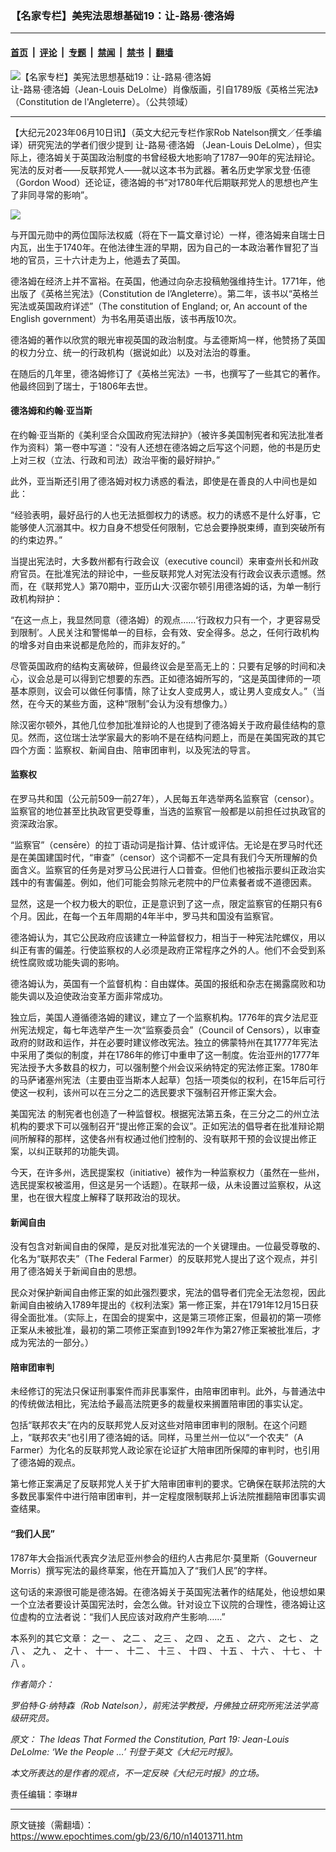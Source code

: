 ### 【名家专栏】美宪法思想基础19：让-路易‧德洛姆

---

#### [首页](../../../..?n14013711) &nbsp;|&nbsp; [评论](../../../../../epoch-comment?n14013711) &nbsp;|&nbsp; [专题](../../../../../epoch-special?n14013711) &nbsp;|&nbsp; [禁闻](../../../../../epoch-news?n14013711) &nbsp;|&nbsp; [禁书](../../../../../books?n14013711) &nbsp;|&nbsp; [翻墙](https://github.com/gfw-breaker/nogfw/blob/master/README.md?n14013711)


<div><img alt="【名家专栏】美宪法思想基础19：让-路易‧德洛姆" class="attachment-djy_600_400 size-djy_600_400 wp-post-image" src="https://i.epochtimes.com/assets/uploads/2023/06/id14013736-Jean-LouisDeLolme_Constitution-de-lAngleterre_1789_web-1200x675-600x400.jpg"/>
<div class="caption">
 让-路易‧德洛姆（Jean-Louis DeLolme）肖像版画，引自1789版《英格兰宪法》（Constitution de l'Angleterre）。（公共领域）
</div></div><hr/><div class="post_content" id="artbody" itemprop="articleBody">
 <!-- article content begin -->
 <p>
  【大纪元2023年06月10日讯】（英文大纪元专栏作家Rob Natelson撰文／任季编译）研究宪法的学者们很少提到
  <ok href="https://www.epochtimes.com/gb/tag/%E8%AE%A9-%E8%B7%AF%E6%98%93%E2%80%A7%E5%BE%B7%E6%B4%9B%E5%A7%86.html">
   让-路易‧德洛姆
  </ok>
  （Jean-Louis DeLolme），但实际上，德洛姆关于英国政治制度的书曾经极大地影响了1787—90年的宪法辩论。宪法的反对者——反联邦党人——就以这本书为武器。著名历史学家戈登‧伍德（Gordon Wood）还论证，德洛姆的书“对1780年代后期联邦党人的思想也产生了非同寻常的影响”。
 </p>
 <p>
  <img class="aligncenter" src="https://img.theepochtimes.com/assets/uploads/2023/02/24/Education-Timeline-4-copy-8-1-600x1500.jpg"/>
 </p>
 <p>
  与开国元勋中的两位国际法权威（将在下一篇文章讨论）一样，德洛姆来自瑞士日内瓦，出生于1740年。在他法律生涯的早期，因为自己的一本政治著作冒犯了当地的官员，三十六计走为上，他遁去了英国。
 </p>
 <p>
  德洛姆在经济上并不富裕。在英国，他通过向杂志投稿勉强维持生计。1771年，他出版了《英格兰宪法》（Constitution de l’Angleterre）。第二年，该书以“英格兰宪法或英国政府详述”（The constitution of England; or, An account of the English government）为书名用英语出版，该书再版10次。
 </p>
 <p>
  德洛姆的著作以欣赏的眼光审视英国的政治制度。与孟德斯鸠一样，他赞扬了英国的权力分立、统一的行政机构（据说如此）以及对法治的尊重。
 </p>
 <p>
  在随后的几年里，德洛姆修订了《英格兰宪法》一书，也撰写了一些其它的著作。他最终回到了瑞士，于1806年去世。
 </p>
 <h4>
  德洛姆和约翰‧亚当斯
 </h4>
 <p>
  在约翰‧亚当斯的《美利坚合众国政府宪法辩护》（被许多美国制宪者和宪法批准者作为资料）第一卷中写道：“没有人还想在德洛姆之后写这个问题，他的书是历史上对三权（立法、行政和司法）政治平衡的最好辩护。”
 </p>
 <p>
  此外，亚当斯还引用了德洛姆对权力诱惑的看法，即使是在善良的人中间也是如此：
 </p>
 <p>
  “经验表明，最好品行的人也无法抵御权力的诱惑。权力的诱惑不是什么好事，它能够使人沉溺其中。权力自身不想受任何限制，它总会要挣脱束缚，直到突破所有的约束边界。”
 </p>
 <p>
  当提出宪法时，大多数州都有行政会议（executive council）来审查州长和州政府官员。在批准宪法的辩论中，一些反联邦党人对宪法没有行政会议表示遗憾。然而，在《联邦党人》第70期中，亚历山大‧汉密尔顿引用德洛姆的话，为单一制行政机构辩护：
 </p>
 <p>
  “在这一点上，我显然同意（德洛姆）的观点……‘行政权力只有一个，才更容易受到限制’。人民关注和警惕单一的目标，会有效、安全得多。总之，任何行政机构的增多对自由来说都是危险的，而非友好的。”
 </p>
 <p>
  尽管英国政府的结构支离破碎，但最终议会是至高无上的：只要有足够的时间和决心，议会总是可以得到它想要的东西。正如德洛姆所写的，“这是英国律师的一项基本原则，议会可以做任何事情，除了让女人变成男人，或让男人变成女人。”（当然，在今天的某些方面，这种“限制”会认为没有想像力。）
 </p>
 <p>
  除汉密尔顿外，其他几位参加批准辩论的人也提到了德洛姆关于政府最佳结构的意见。然而，这位瑞士法学家最大的影响不是在结构问题上，而是在美国宪政的其它四个方面：监察权、新闻自由、陪审团审判，以及宪法的导言。
 </p>
 <h4>
  监察权
 </h4>
 <p>
  在罗马共和国（公元前509—前27年），人民每五年选举两名监察官（censor）。监察官的地位甚至比执政官更受尊重，当选的监察官一般都是以前担任过执政官的资深政治家。
 </p>
 <p>
  “监察官”（censēre）的拉丁语动词是指计算、估计或评估。无论是在罗马时代还是在美国建国时代，“审查”（censor）这个词都不一定具有我们今天所理解的负面含义。监察官的任务是对罗马公民进行人口普查。但他们也被指示要纠正政治实践中的有害偏差。例如，他们可能会剪除元老院中的尸位素餐者或不道德因素。
 </p>
 <p>
  显然，这是一个权力极大的职位，正是意识到了这一点，限定监察官的任期只有6个月。因此，在每一个五年周期的4年半中，罗马共和国没有监察官。
 </p>
 <p>
  德洛姆认为，其它公民政府应该建立一种监督权力，相当于一种宪法陀螺仪，用以纠正有害的偏差。行使监察权的人必须是政府正常程序之外的人。他们不会受到系统性腐败或功能失调的影响。
 </p>
 <p>
  德洛姆认为，英国有一个监督机构：自由媒体。英国的报纸和杂志在揭露腐败和功能失调以及迫使政治变革方面非常成功。
 </p>
 <p>
  独立后，美国人遵循德洛姆的建议，建立了一个监察机构。1776年的宾夕法尼亚州宪法规定，每七年选举产生一次“监察委员会”（Council of Censors），以审查政府的财政和运作，并在必要时建议修改宪法。独立的佛蒙特州在其1777年宪法中采用了类似的制度，并在1786年的修订中重申了这一制度。佐治亚州的1777年宪法授予大多数县的权力，可以强制整个州会议采纳特定的宪法修正案。1780年的马萨诸塞州宪法（主要由亚当斯本人起草）包括一项类似的权利，在15年后可行使这一权利，该州可以在三分之二的选民要求下强制召开修正案大会。
 </p>
 <p>
  <ok href="https://www.epochtimes.com/gb/tag/%E7%BE%8E%E5%9B%BD%E5%AE%AA%E6%B3%95.html">
   美国宪法
  </ok>
  的制宪者也创造了一种监督权。根据宪法第五条，在三分之二的州立法机构的要求下可以强制召开“提出修正案的会议”。正如宪法的倡导者在批准辩论期间所解释的那样，这使各州有权通过他们控制的、没有联邦干预的会议提出修正案，以纠正联邦的功能失调。
 </p>
 <p>
  今天，在许多州，选民提案权（initiative）被作为一种监察权力（虽然在一些州，选民提案权被滥用，但这是另一个话题）。在联邦一级，从未设置过监察权，从这里，也在很大程度上解释了联邦政治的现状。
 </p>
 <h4>
  新闻自由
 </h4>
 <p>
  没有包含对新闻自由的保障，是反对批准宪法的一个关键理由。一位最受尊敬的、化名为“联邦农夫”（The Federal Farmer）的反联邦党人提出了这个观点，并引用了德洛姆关于新闻自由的思想。
 </p>
 <p>
  民众对保护新闻自由修正案的如此强烈要求，宪法的倡导者们完全无法忽视，因此新闻自由被纳入1789年提出的《权利法案》第一修正案，并在1791年12月15日获得全面批准。（实际上，在国会的提案中，这是第三项修正案，但最初的第一项修正案从未被批准，最初的第二项修正案直到1992年作为第27修正案被批准后，才成为宪法的一部分。）
 </p>
 <h4>
  陪审团审判
 </h4>
 <p>
  未经修订的宪法只保证刑事案件而非民事案件，由陪审团审判。此外，与普通法中的传统做法相比，宪法给予最高法院更多的裁量权来搁置陪审团的事实认定。
 </p>
 <p>
  包括“联邦农夫”在内的反联邦党人反对这些对陪审团审判的限制。在这个问题上，“联邦农夫”也引用了德洛姆的话。同样，马里兰州一位以“一个农夫”（A Farmer）为化名的反联邦党人政论家在论证扩大陪审团所保障的审判时，也引用了德洛姆的观点。
 </p>
 <p>
  第七修正案满足了反联邦党人关于扩大陪审团审判的要求。它确保在联邦法院的大多数民事案件中进行陪审团审判，并一定程度限制联邦上诉法院推翻陪审团事实调查结果。
 </p>
 <h4>
  “我们人民”
 </h4>
 <p>
  1787年大会指派代表宾夕法尼亚州参会的纽约人古弗尼尔‧莫里斯（Gouverneur Morris）撰写宪法的最终草案，他在开篇加入了“我们人民”的字样。
 </p>
 <p>
  这句话的来源很可能是德洛姆。在德洛姆关于英国宪法著作的结尾处，他设想如果一个立法者要设计英国宪法时，会怎么做。针对设立下议院的合理性，德洛姆让这位虚构的立法者说：“我们人民应该对政府产生影响……”
 </p>
 <p>
  本系列的其它文章：
  <ok href="https://www.epochtimes.com/gb/22/11/9/n13862678.htm">
   之一
  </ok>
  、
  <ok href="https://www.epochtimes.com/gb/22/11/10/n13863448.htm">
   之二
  </ok>
  、
  <ok href="https://www.epochtimes.com/gb/22/11/18/n13868641.htm">
   之三
  </ok>
  、
  <ok href="https://www.epochtimes.com/gb/22/11/21/n13870261.htm">
   之四
  </ok>
  、
  <ok href="https://www.epochtimes.com/gb/23/4/16/n13974280.htm">
   之五
  </ok>
  、
  <ok href="https://www.epochtimes.com/gb/23/4/18/n13975690.htm">
   之六
  </ok>
  、
  <ok href="https://www.epochtimes.com/gb/23/4/19/n13976258.htm">
   之七
  </ok>
  、
  <ok href="https://www.epochtimes.com/gb/23/4/24/n13980559.htm">
   之八
  </ok>
  、
  <ok href="https://www.epochtimes.com/gb/23/4/27/n13982835.htm">
   之九
  </ok>
  、
  <ok href="https://www.epochtimes.com/gb/23/5/8/n13991309.htm">
   之十
  </ok>
  、
  <ok href="https://www.epochtimes.com/gb/23/5/10/n13993066.htm">
   十一
  </ok>
  、
  <ok href="https://www.epochtimes.com/gb/23/5/13/n13995813.htm">
   十二
  </ok>
  、
  <ok href="https://www.epochtimes.com/gb/23/5/15/n13997512.htm">
   十三
  </ok>
  、
  <ok href="https://www.epochtimes.com/gb/23/5/19/n14000332.htm">
   十四
  </ok>
  、
  <ok href="https://www.epochtimes.com/gb/23/5/20/n14000924.htm">
   十五
  </ok>
  、
  <ok href="https://www.epochtimes.com/gb/23/5/21/n14001303.htm">
   十六
  </ok>
  、
  <ok href="https://www.epochtimes.com/gb/23/5/27/n14005024.htm">
   十七
  </ok>
  、
  <ok href="https://www.epochtimes.com/gb/23/5/31/n14007383.htm">
   十八
  </ok>
  。
 </p>
 <p>
  <em>
   作者简介：
  </em>
 </p>
 <p>
  <em>
   罗伯特‧G‧纳特森（Rob Natelson），前宪法学教授，丹佛独立研究所宪法法学高级研究员。
  </em>
 </p>
 <p>
  <em>
   原文：
   <ok href="https://www.theepochtimes.com/the-ideas-that-formed-the-constitution-part-19-jean-louis-delolme-we-the-people_5078458.html" rel="noopener noreferrer" target="_blank">
    The Ideas That Formed the Constitution, Part 19: Jean-Louis DeLolme: ‘We the People …’
   </ok>
   刊登于英文《大纪元时报》。
  </em>
 </p>
 <p>
  <em>
   本文所表达的是作者的观点，不一定反映《大纪元时报》的立场。
  </em>
 </p>
 <p>
  责任编辑：李琳#
 </p>
 <!-- article content end -->
 <div id="below_article_ad">
 </div>
</div>


---

原文链接（需翻墙）：https://www.epochtimes.com/gb/23/6/10/n14013711.htm